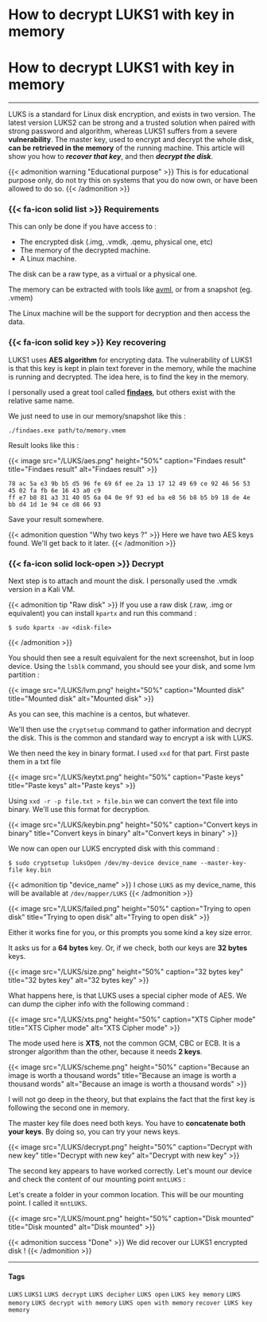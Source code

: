 # How to decrypt LUKS1 with key in memory


# How to decrypt LUKS1 with key in memory
---

LUKS is a standard for Linux disk encryption, and exists in two version. The latest version LUKS2 can be strong and a trusted solution when paired with strong password and algorithm, whereas LUKS1 suffers from a severe **vulnerability**. The master key, used to encrypt and decrypt the whole disk, **can be retrieved in the memory** of the running machine.
This article will show you how to ___recover that key___, and then ___decrypt the disk___.

{{< admonition warning "Educational purpose" >}}
This is for educational purpose only, do not try this on systems that you do now own, or have been allowed to do so.
{{< /admonition >}}

### {{< fa-icon  solid list >}} Requirements

This can only be done if you have access to :

- The encrypted disk (.img, .vmdk, .qemu, physical one, etc)
- The memory of the decrypted machine.
- A Linux machine.

The disk can be a raw type, as a virtual or a physical one.

The memory can be extracted with tools like [avml](https://github.com/microsoft/avml), or from a snapshot (eg. .vmem)

The Linux machine will be the support for decryption and then access the data.

### {{< fa-icon solid key >}} Key recovering

LUKS1 uses **AES algorithm** for encrypting data. The vulnerability of LUKS1 is that this key is kept in plain text forever in the memory, while the machine is running and decrypted.
The idea here, is to find the key in the memory. 

I personally used a great tool called **[findaes](https://sourceforge.net/projects/findaes/)**, but others exist with the relative same name.

We just need to use in our memory/snapshot like this :

```pwsh
./findaes.exe path/to/memory.vmem
```

Result looks like this :

{{< image src="/LUKS/aes.png" height="50%" caption="Findaes result" title="Findaes result" alt="Findaes result" >}}

```
78 ac 5a e3 9b b5 d5 96 fe 69 6f ee 2a 13 17 12 49 69 ce 92 46 56 53 45 02 fa fb 6e 16 43 a0 c9
ff e7 b8 81 a3 31 40 05 6a 04 0e 9f 93 ed ba e8 56 b8 b5 b9 18 de 4e bb d4 1d 1e 94 ce d8 66 93
```
Save your result somewhere.

{{< admonition question "Why two keys ?" >}}
Here we have two AES keys found. We'll get back to it later. 
{{< /admonition >}}

### {{< fa-icon solid lock-open >}} Decrypt 

Next step is to attach and mount the disk. I personally used the .vmdk version in a Kali VM.

{{< admonition tip "Raw disk" >}}
If you use a raw disk (.raw, .img or equivalent) you can install ``kpartx`` and run this command :

````shell
$ sudo kpartx -av <disk-file>
````
{{< /admonition >}}

You should then see a result equivalent for the next screenshot, but in loop device.
Using the `lsblk` command, you should see your disk, and some lvm partition : 

{{< image src="/LUKS/lvm.png" height="50%" caption="Mounted disk" title="Mounted disk" alt="Mounted disk" >}}

As you can see, this machine is a centos, but whatever.

We'll then use the `cryptsetup` command to gather information and decrypt the disk. This is the common and standard way to encrypt a isk with LUKS.

We then need the key in binary format. I used `xxd` for that part.
First paste them in a txt file 

{{< image src="/LUKS/keytxt.png" height="50%" caption="Paste keys" title="Paste keys" alt="Paste keys" >}}

Using ``xxd -r -p file.txt > file.bin`` we can convert the text file into binary. We'll use this format for decryption.

{{< image src="/LUKS/keybin.png" height="50%" caption="Convert keys in binary" title="Convert keys in binary" alt="Convert keys in binary" >}}

We now can open our LUKS encrypted disk with this command :

````shell
$ sudo cryptsetup luksOpen /dev/my-device device_name --master-key-file key.bin
````

{{< admonition tip "device_name" >}}
I chose ``LUKS`` as my device_name, this will be available at `/dev/mapper/LUKS`
{{< /admonition >}}

{{< image src="/LUKS/failed.png" height="50%" caption="Trying to open disk" title="Trying to open disk" alt="Trying to open disk" >}}

Either it works fine for you, or this prompts you some kind a key size error.

It asks us for a **64 bytes** key. Or, if we check, both our keys are **32 bytes** keys.

{{< image src="/LUKS/size.png" height="50%" caption="32 bytes key" title="32 bytes key" alt="32 bytes key" >}}


What happens here, is that LUKS uses a special cipher mode of AES. We can dump the cipher info with the following command : 

{{< image src="/LUKS/xts.png" height="50%" caption="XTS Cipher mode" title="XTS Cipher mode" alt="XTS Cipher mode" >}}

The mode used here is **XTS**, not the common GCM, CBC or ECB. It is a stronger algorithm than the other, because it needs **2 keys**.

{{< image src="/LUKS/scheme.png" height="50%" caption="Because an image is worth a thousand words" title="Because an image is worth a thousand words" alt="Because an image is worth a thousand words" >}}

I will not go deep in the theory, but that explains the fact that the first key is following the second one in memory.

The master key file does need both keys. You have to **concatenate both your keys**.
By doing so, you can try your news keys.  

{{< image src="/LUKS/decrypt.png" height="50%" caption="Decrypt with new key" title="Decrypt with new key" alt="Decrypt with new key" >}}

The second key appears to have worked correctly. Let's mount our device and check the content of our mounting point `mntLUKS` :

Let's create a folder in your common location. This will be our mounting point.
I called it `mntLUKS`.

{{< image src="/LUKS/mount.png" height="50%" caption="Disk mounted" title="Disk mounted" alt="Disk mounted" >}}

{{< admonition success "Done" >}}
We did recover our LUKS1 encrypted disk !
{{< /admonition >}}

---

#### Tags
``LUKS``  ``LUKS1``  ``LUKS decrypt``  ``LUKS decipher``  ``LUKS open``  ``LUKS key memory``  ``LUKS memory``  ``LUKS decrypt with memory``  ``LUKS open with memory``  ``recover LUKS key``  ``memory``


